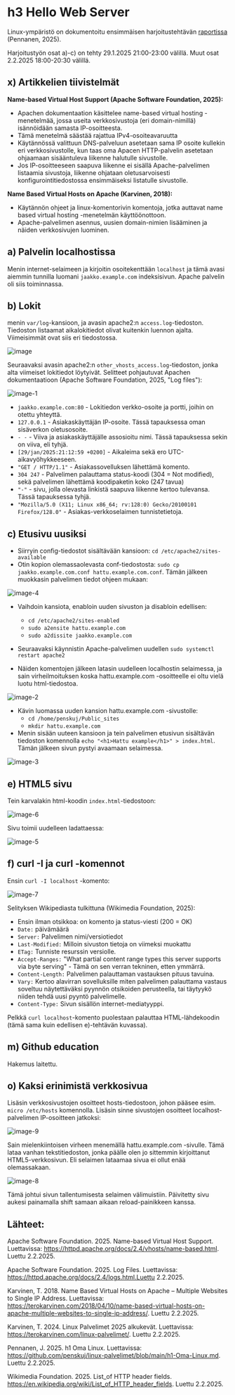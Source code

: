 # h3 Hello Web Server

Linux-ympäristö on dokumentoitu ensimmäisen harjoitustehtävän [raportissa](https://github.com/penskuj/linux-palvelimet/blob/main/h1-Oma-Linux.md) (Pennanen, 2025).

Harjoitustyön osat a)-c) on tehty 29.1.2025 21:00-23:00 välillä. Muut osat 2.2.2025 18:00-20:30 välillä.

## x) Artikkelien tiivistelmät

**Name-based Virtual Host Support (Apache Software Foundation, 2025):**
- Apachen dokumentaation käsittelee name-based virtual hosting -menetelmää, jossa useita verkkosivustoja (eri domain-nimillä) isännöidään samasta IP-osoitteesta. 
- Tämä menetelmä säästää rajattua IPv4-osoiteavaruutta
- Käytännössä valittuun DNS-palveluun asetetaan sama IP osoite kullekin eri verkkosivustolle, kun taas oma Apacen HTTP-palvelin asetetaan ohjaamaan sisääntuleva liikenne halutulle sivustolle.
- Jos IP-osoitteeseen saapuva liikenne ei sisällä Apache-palvelimen listaamia sivustoja, liikenne ohjataan oletusarvoisesti konfigurointitiedostossa ensimmäiseksi listatulle sivustolle.

**Name Based Virtual Hosts on Apache (Karvinen, 2018):**
- Käytännön ohjeet ja linux-komentorivin komentoja, jotka auttavat name based virtual hosting -menetelmän käyttöönottoon.
- Apache-palvelimen asennus, uusien domain-nimien lisääminen ja näiden verkkosivujen luominen.


## a) Palvelin localhostissa

Menin internet-selaimeen ja kirjoitin osoitekenttään `localhost` ja tämä avasi aiemmin tunnilla luomani `jaakko.example.com` indeksisivun. Apache palvelin oli siis toiminnassa.

## b) Lokit

menin `var/log`-kansioon, ja avasin apache2:n `access.log`-tiedoston. Tiedoston listaamat aikalokitiedot olivat kuitenkin luennon ajalta. Viimeisimmät ovat siis eri tiedostossa.

![image](https://github.com/user-attachments/assets/8d4f96fb-c17c-4090-a396-4352cc9f3938)

Seuraavaksi avasin apache2:n `other_vhosts_access.log`-tiedoston, jonka alta viimeiset lokitiedot löytyivät. Selitteet pohjautuvat Apachen dokumentaatioon (Apache Software Foundation, 2025, "Log files"):

![image-1](https://github.com/user-attachments/assets/6ce33f6f-e8bc-4545-ae0a-8d282622fa7f)

- `jaakko.example.com:80` - Lokitiedon verkko-osoite ja portti, joihin on otettu yhteyttä.
- `127.0.0.1` - Asiakaskäyttäjän IP-osoite. Tässä tapauksessa oman sisäverkon oletusosoite.
- `- -` - Viiva ja asiakaskäyttäjälle assosioitu nimi. Tässä tapauksessa sekin on viiva, eli tyhjä.
- `[29/jan/2025:21:12:59 +0200]` - Aikaleima sekä ero UTC-aikavyöhykkeeseen.
- `"GET / HTTP/1.1"` - Asiakassovelluksen lähettämä komento.
- `304 247` - Palvelimen palauttama status-koodi (304 = Not modified), sekä palvelimen lähettämä koodipaketin koko (247 tavua)
- `"-"` - sivu, jolla olevasta linkistä saapuva liikenne kertoo tulevansa. Tässä tapauksessa tyhjä.
- `"Mozilla/5.0 (X11; Linux x86_64; rv:128:0) Gecko/20100101 Firefox/128.0"` - Asiakas-verkkoselaimen tunnistetietoja.


## c) Etusivu uusiksi

- Siirryin config-tiedostot sisältävään kansioon: `cd /etc/apache2/sites-available`
- Otin kopion olemassaolevasta conf-tiedostosta: `sudo cp jaakko.example.com.conf hattu.example.com.conf`. Tämän jälkeen muokkasin palvelimen tiedot ohjeen mukaan:

![image-4](https://github.com/user-attachments/assets/86b670d4-ab41-4ec8-9e83-375098c15c40)

- Vaihdoin kansiota, enabloin uuden sivuston ja disabloin edellisen: 
    - `cd /etc/apache2/sites-enabled`
    - `sudo a2ensite hattu.example.com`
    - `sudo a2dissite jaakko.example.com`
- Seuraavaksi käynnistin Apache-palvelimen uudellen `sudo systemctl restart apache2`

- Näiden komentojen jälkeen latasin uudelleen localhostin selaimessa, ja sain virheilmoituksen koska hattu.example.com -osoitteelle ei oltu vielä luotu html-tiedostoa.

![image-2](https://github.com/user-attachments/assets/bd60db7f-0c40-4c19-b3e9-0a94ab66cd87)

- Kävin luomassa uuden kansion hattu.example.com -sivustolle:
    - `cd /home/penskuj/Public_sites`
    - `mkdir hattu.example.com`
- Menin sisään uuteen kansioon ja tein palvelimen etusivun sisältävän tiedoston komennolla `echo "<h1>Hattu example</h1>" > index.html`. Tämän jälkeen sivun pystyi avaamaan selaimessa.

![image-3](https://github.com/user-attachments/assets/9793b802-881b-4a05-961a-6ad9ce1af5b5)


## e) HTML5 sivu

Tein karvalakin html-koodin `index.html`-tiedostoon:

![image-6](https://github.com/user-attachments/assets/bde4cb0f-32a3-4391-a263-334abb7f1146)

Sivu toimii uudelleen ladattaessa:

![image-5](https://github.com/user-attachments/assets/c9679b48-16d5-42bf-ba1f-f0bbc6300027)

## f) curl -I ja curl -komennot

Ensin `curl -I localhost` -komento:

![image-7](https://github.com/user-attachments/assets/30e50a08-7f9e-4345-a25b-8a69c580e0d2)

Selityksen Wikipediasta tulkittuna (Wikimedia Foundation, 2025):
- Ensin ilman otsikkoa: on komento ja status-viesti (200 = OK)
- `Date:` päivämäärä
- `Server:` Palvelimen nimi/versiotiedot
- `Last-Modified:` Milloin sivuston tietoja on viimeksi muokattu
- `ETag:` Tunniste resurssin versiolle.
- `Accept-Ranges:` "What partial content range types this server supports via byte serving" - Tämä on sen verran tekninen, etten ymmärrä.
- `Content-Length:` Palvelimen palauttaman vastauksen pituus tavuina.
- `Vary:` Kertoo alavirran sovelluksille miten palvelimen palauttama vastaus soveltuu näytettäväksi pyynnön otsikoiden perusteella, tai täytyykö niiden tehdä uusi pyyntö palvelimelle.
- `Content-Type:` Sivun sisällön internet-mediatyyppi.

Pelkkä `curl localhost`-komento puolestaan palauttaa HTML-lähdekoodin (tämä sama kuin edellisen e)-tehtävän kuvassa).

## m) Github education

Hakemus laitettu.

## o) Kaksi erinimistä verkkosivua

Lisäsin verkkosivustojen osoitteet hosts-tiedostoon, johon pääsee esim. `micro /etc/hosts` komennolla. Lisäsin sinne sivustojen osoitteet localhost-palvelimen IP-osoitteen jatkoksi:

![image-9](https://github.com/user-attachments/assets/7bead816-a64c-4fa6-a82f-6a8ae05d13fd)

Sain mielenkiintoisen virheen menemällä hattu.example.com -sivulle. Tämä lataa vanhan tekstitiedoston, jonka päälle olen jo sittemmin kirjoittanut HTML5-verkkosivun. Eli selaimen lataamaa sivua ei ollut enää olemassakaan.

![image-8](https://github.com/user-attachments/assets/ceb812d3-7304-43d9-8ca0-67d59508e052)

Tämä johtui sivun tallentumisesta selaimen välimuistiin. Päivitetty sivu aukesi painamalla shift samaan aikaan reload-painikkeen kanssa.

## Lähteet:

Apache Software Foundation. 2025. Name-based Virtual Host Support. Luettavissa: https://httpd.apache.org/docs/2.4/vhosts/name-based.html. Luettu 2.2.2025.

Apache Software Foundation. 2025. Log Files. Luettavissa: https://httpd.apache.org/docs/2.4/logs.html.Luettu 2.2.2025.

Karvinen, T. 2018. Name Based Virtual Hosts on Apache – Multiple Websites to Single IP Address. Luettavissa: https://terokarvinen.com/2018/04/10/name-based-virtual-hosts-on-apache-multiple-websites-to-single-ip-address/. Luettu 2.2.2025.

Karvinen, T. 2024. Linux Palvelimet 2025 alkukevät. Luettavissa: https://terokarvinen.com/linux-palvelimet/. Luettu 2.2.2025.

Pennanen, J. 2025. h1 Oma Linux. Luettavissa: https://github.com/penskuj/linux-palvelimet/blob/main/h1-Oma-Linux.md. Luettu 2.2.2025.

Wikimedia Foundation. 2025. List_of HTTP header fields. https://en.wikipedia.org/wiki/List_of_HTTP_header_fields. Luettu 2.2.2025.
